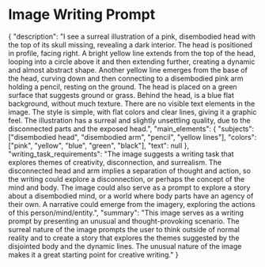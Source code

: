 # Image Writing Prompt

{
  "description": "I see a surreal illustration of a pink, disembodied head with the top of its skull missing, revealing a dark interior. The head is positioned in profile, facing right. A bright yellow line extends from the top of the head, looping into a circle above it and then extending further, creating a dynamic and almost abstract shape. Another yellow line emerges from the base of the head, curving down and then connecting to a disembodied pink arm holding a pencil, resting on the ground. The head is placed on a green surface that suggests ground or grass. Behind the head, is a blue flat background, without much texture. There are no visible text elements in the image. The style is simple, with flat colors and clear lines, giving it a graphic feel. The illustration has a surreal and slightly unsettling quality, due to the disconnected parts and the exposed head.",
  "main_elements": {
    "subjects": ["disembodied head", "disembodied arm", "pencil", "yellow lines"],
    "colors": ["pink", "yellow", "blue", "green", "black"],
    "text": null
  },
   "writing_task_requirements": "The image suggests a writing task that explores themes of creativity, disconnection, and surrealism. The disconnected head and arm implies a separation of thought and action, so the writing could explore a disconnection, or perhaps the concept of the mind and body. The image could also serve as a prompt to explore a story about a disembodied mind, or a world where body parts have an agency of their own. A narrative could emerge from the imagery, exploring the actions of this person/mind/entity.",
  "summary": "This image serves as a writing prompt by presenting an unusual and thought-provoking scenario. The surreal nature of the image prompts the user to think outside of normal reality and to create a story that explores the themes suggested by the disjointed body and the dynamic lines. The unusual nature of the image makes it a great starting point for creative writing."
}